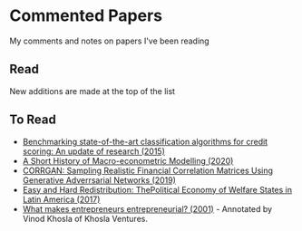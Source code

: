 # Commented Papers

My comments and notes on papers I've been reading

## Read
New additions are made at the top of the list

## To Read

- [Benchmarking state-of-the-art classification algorithms for credit scoring: An update of research (2015)](https://dx.doi.org/10.1016/j.ejor.2015.05.030)
- [A Short History of Macro-econometric Modelling (2020)](https://www.nuffield.ox.ac.uk/economics/Papers/2020/2020W01_MacroHist18.pdf)
- [CORRGAN: Sampling Realistic Financial Correlation Matrices Using Generative Adverrsarial Networks (2019)](https://arxiv.org/pdf/1910.09504.pdf)
- [Easy and Hard Redistribution: ThePolitical Economy of Welfare States in Latin America (2017)](https://doi.org/10.1017/S1537592717002122)
- [What makes entrepreneurs entrepreneurial? (2001)](https://www.khoslaventures.com/what-makes-entrepreneurs-entrepreneurial) - Annotated by Vinod Khosla of Khosla Ventures.

